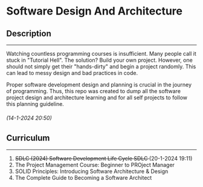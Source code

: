 # Software Design And Architecture

## Description

---

Watching countless programming courses is insufficient. Many people call it stuck in "Tutorial Hell". The solution? Build your own project. However, one should not simply get their "hands-dirty" and begin a project randomly. This can lead to messy design and bad practices in code.

Proper software development design and planning is crucial in the journey of programming. Thus, this repo was created to dump all the software project design and architecture learning and for all self projects to follow this planning guideline.

###### (14-1-2024 20:50)

## Curriculum

---

1. <del>SDLC (2024) Software Development Life Cycle SDLC </del> (20-1-2024 19:11)
1. The Project Management Course: Beginner to PROject Manager
1. SOLID Principles: Introducing Software Architecture & Design
1. The Complete Guide to Becoming a Software Architect
